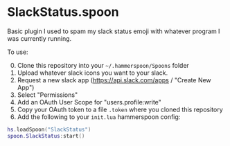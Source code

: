 # SlackStatus.spoon

Basic plugin I used to spam my slack status emoji with whatever program I was currently running.

To use:

0) Clone this repository into your `~/.hammerspoon/Spoons` folder
1) Upload whatever slack icons you want to your slack.
2) Request a new slack app (https://api.slack.com/apps / "Create New App")
3) Select "Permissions"
4) Add an OAuth User Scope for "users.profile:write"
5) Copy your OAuth token to a file `.token` where you cloned this repository
6) Add the following to your `init.lua` hammerspoon config:

```lua
hs.loadSpoon("SlackStatus")
spoon.SlackStatus:start()
```
